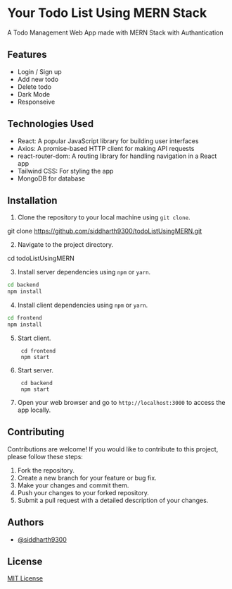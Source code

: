 # Your Todo List Using MERN Stack
A Todo Management Web App made with MERN Stack with Authantication

## Features

- Login / Sign up
- Add new todo
- Delete todo
- Dark Mode
- Responseive

## Technologies Used

- React: A popular JavaScript library for building user interfaces
- Axios: A promise-based HTTP client for making API requests
- react-router-dom: A routing library for handling navigation in a React app
- Tailwind CSS: For styling the app
- MongoDB for database

## Installation

1. Clone the repository to your local machine using `git clone`.

git clone https://github.com/siddharth9300/todoListUsingMERN.git


2. Navigate to the project directory.

cd todoListUsingMERN



3. Install server dependencies using `npm` or `yarn`.

```bash
cd backend
npm install
```

4. Install client dependencies using `npm` or `yarn`.

```bash
cd frontend
npm install
```

5. Start client.
        
        cd frontend
        npm start

6. Start server.
        
        cd backend
        npm start


7. Open your web browser and go to `http://localhost:3000` to access the app locally.

## Contributing

Contributions are welcome! If you would like to contribute to this project, please follow these steps:

1. Fork the repository.
2. Create a new branch for your feature or bug fix.
3. Make your changes and commit them.
4. Push your changes to your forked repository.
5. Submit a pull request with a detailed description of your changes.

## Authors

- [@siddharth9300](https://www.github.com/siddharth9300)


## License
[MIT License](LICENSE)
